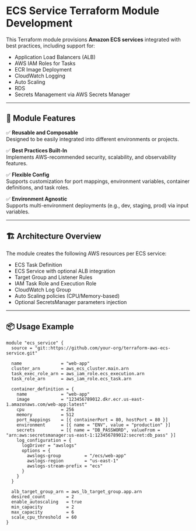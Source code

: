 # ECS Service Terraform Module Development

This Terraform module provisions **Amazon ECS services** integrated with best practices, including support for:

- Application Load Balancers (ALB)
- AWS IAM Roles for Tasks
- ECR Image Deployment
- CloudWatch Logging
- Auto Scaling
- RDS
- Secrets Management via AWS Secrets Manager

---

## 🔧 Module Features

✅ **Reusable and Composable**  
Designed to be easily integrated into different environments or projects.

✅ **Best Practices Built-In**  
Implements AWS-recommended security, scalability, and observability features.

✅ **Flexible Config**  
Supports customization for port mappings, environment variables, container definitions, and task roles.

✅ **Environment Agnostic**  
Supports multi-environment deployments (e.g., dev, staging, prod) via input variables.

---

## 🏗️ Architecture Overview

The module creates the following AWS resources per ECS service:

- ECS Task Definition
- ECS Service with optional ALB integration
- Target Group and Listener Rules
- IAM Task Role and Execution Role
- CloudWatch Log Group
- Auto Scaling policies (CPU/Memory-based)
- Optional SecretsManager parameters injection

---

## 📦 Usage Example

```hcl
module "ecs_service" {
  source = "git::https://github.com/your-org/terraform-aws-ecs-service.git"

  name               = "web-app"
  cluster_arn        = aws_ecs_cluster.main.arn
  task_exec_role_arn = aws_iam_role.ecs_execution.arn
  task_role_arn      = aws_iam_role.ecs_task.arn

  container_definition = {
    name             = "web-app"
    image            = "123456789012.dkr.ecr.us-east-1.amazonaws.com/web-app:latest"
    cpu              = 256
    memory           = 512
    port_mappings    = [{ containerPort = 80, hostPort = 80 }]
    environment      = [{ name = "ENV", value = "production" }]
    secrets          = [{ name = "DB_PASSWORD", valueFrom = "arn:aws:secretsmanager:us-east-1:123456789012:secret:db_pass" }]
    log_configuration = {
      logDriver = "awslogs"
      options = {
        awslogs-group         = "/ecs/web-app"
        awslogs-region        = "us-east-1"
        awslogs-stream-prefix = "ecs"
      }
    }
  }

  alb_target_group_arn = aws_lb_target_group.app.arn
  desired_count        = 2
  enable_autoscaling   = true
  min_capacity         = 2
  max_capacity         = 6
  scale_cpu_threshold  = 60
}
